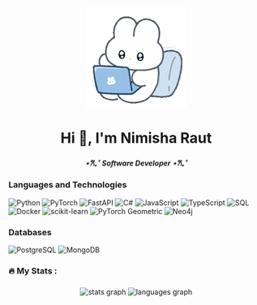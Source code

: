 <div align="center">
  <img src="https://raw.githubusercontent.com/rnimisha/rnimisha/main/image/rabbit.gif" width="200" height="200" />
</div>

###

<h1 align="center">Hi 👋, I'm Nimisha Raut</h1>

###

<h5 align="center">
 ⋆𐙚₊˚ Software Developer ⋆𐙚₊˚
</h5>

###

### Languages and Technologies

![Python](https://img.shields.io/badge/-Python-000?&logo=Python)
![PyTorch](https://img.shields.io/badge/PyTorch-000?logo=pytorch)
![FastAPI](https://img.shields.io/badge/FastAPI-000?logo=fastapi)
![C#](https://img.shields.io/badge/-C%23-000?&logo=c-sharp)
![JavaScript](https://img.shields.io/badge/-JavaScript-000?&logo=JavaScript)
![TypeScript](https://img.shields.io/badge/-TypeScript-000?&logo=TypeScript)
![SQL](https://img.shields.io/badge/-SQL-000?&logo=MySQL)
![Docker](https://img.shields.io/badge/Docker-000?logo=Docker)
![scikit-learn](https://img.shields.io/badge/scikit--learn-000?logo=scikit-learn)
![PyTorch Geometric](https://img.shields.io/badge/PyG-000?logo=pytorch)
![Neo4j](https://img.shields.io/badge/Neo4j-000?logo=neo4j)

### Databases

![PostgreSQL](https://img.shields.io/badge/PostgreSQL-000?logo=postgresql)
![MongoDB](https://img.shields.io/badge/MongoDB-000?logo=mongodb)

###


<h3 align="left">🔥   My Stats :</h3>

###

<div align="center">
  <img src="https://github-readme-streak-stats.herokuapp.com/?user=rnimisha&theme=tokyonight&hide_border=false" height="150" alt="stats graph"  />
  <img src="https://github-readme-stats.vercel.app/api/top-langs/?username=rnimisha&theme=tokyonight&hide_border=false&include_all_commits=false&count_private=false&layout=compact" height="150" alt="languages graph"  />
</div>

###
